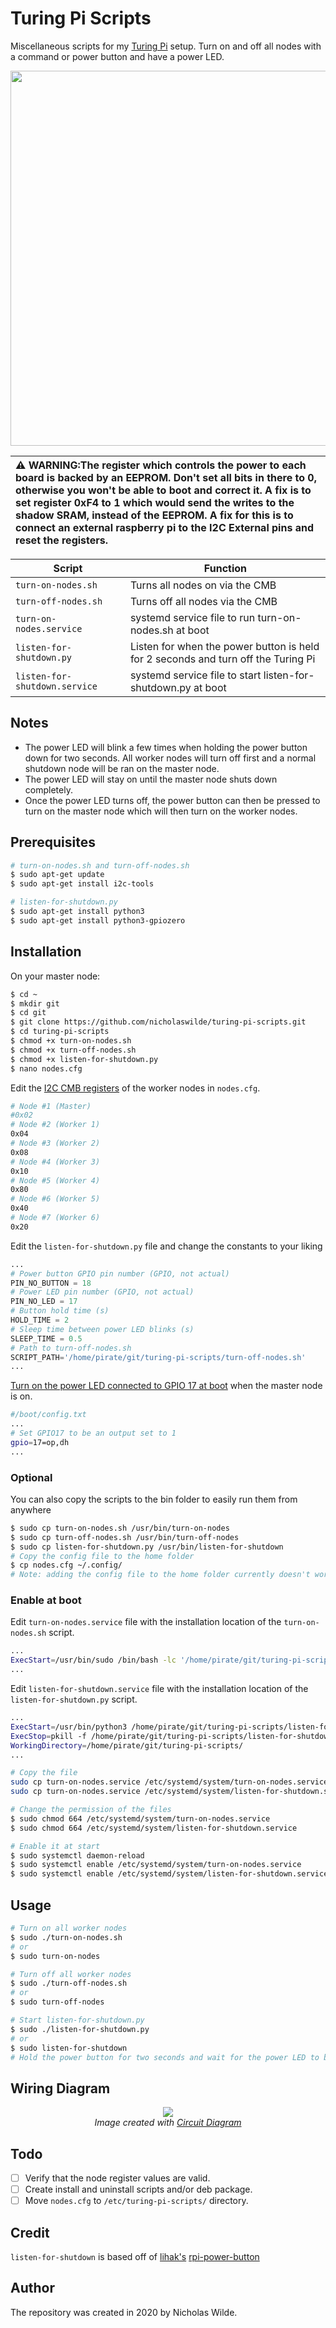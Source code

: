 # Turing Pi Scripts
Miscellaneous scripts for my [Turing Pi](https://turingpi.com/) setup. Turn on and off all nodes with a command or power button and have a power LED.

<p align="center"><img src="https://github.com/nicholaswilde/turing-pi-scripts/raw/develop/images/turing-pi.jpg" width="600"></p>

| :warning: **WARNING**:The register which controls the power to each board is backed by an EEPROM. Don't set all bits in there to 0, otherwise you won't be able to boot and correct it. A fix is to set register 0xF4 to 1 which would send the writes to the shadow SRAM, instead of the EEPROM. A fix for this is to connect an external raspberry pi to the I2C External pins and reset the registers. |
| :-- |

| Script | Function |
| --- | --- |
| `turn-on-nodes.sh` | Turns all nodes on via the CMB |
| `turn-off-nodes.sh` | Turns off all nodes via the CMB |
| `turn-on-nodes.service` | systemd service file to run turn-on-nodes.sh at boot |
| `listen-for-shutdown.py` | Listen for when the power button is held for 2 seconds and turn off the Turing Pi |
| `listen-for-shutdown.service` | systemd service file to start listen-for-shutdown.py at boot |

## Notes
- The power LED will blink a few times when holding the power button down for two seconds. All worker nodes will turn off first and a normal shutdown node will be ran on the master node.
- The power LED will stay on until the master node shuts down completely. 
- Once the power LED turns off, the power button can then be pressed to turn on the master node which will then turn on the worker nodes.

## Prerequisites
```bash
# turn-on-nodes.sh and turn-off-nodes.sh
$ sudo apt-get update
$ sudo apt-get install i2c-tools

# listen-for-shutdown.py
$ sudo apt-get install python3
$ sudo apt-get install python3-gpiozero
```

## Installation
On your master node:
```bash
$ cd ~
$ mkdir git
$ cd git
$ git clone https://github.com/nicholaswilde/turing-pi-scripts.git
$ cd turing-pi-scripts
$ chmod +x turn-on-nodes.sh
$ chmod +x turn-off-nodes.sh
$ chmod +x listen-for-shutdown.py
$ nano nodes.cfg
```
Edit the [I2C CMB registers](https://docs.turingpi.com/turing_pi/children/i2c_cluster_bus/#power-management) of the worker nodes in `nodes.cfg`.
```bash
# Node #1 (Master)
#0x02
# Node #2 (Worker 1)
0x04
# Node #3 (Worker 2)
0x08
# Node #4 (Worker 3)
0x10
# Node #5 (Worker 4)
0x80
# Node #6 (Worker 5)
0x40
# Node #7 (Worker 6)
0x20
```

Edit the `listen-for-shutdown.py` file and change the constants to your liking
```python
...
# Power button GPIO pin number (GPIO, not actual)
PIN_NO_BUTTON = 18
# Power LED pin number (GPIO, not actual)
PIN_NO_LED = 17
# Button hold time (s)
HOLD_TIME = 2
# Sleep time between power LED blinks (s)
SLEEP_TIME = 0.5
# Path to turn-off-nodes.sh
SCRIPT_PATH='/home/pirate/git/turing-pi-scripts/turn-off-nodes.sh'
...
```
[Turn on the power LED connected to GPIO 17 at boot](https://www.raspberrypi.org/documentation/configuration/config-txt/gpio.md) when the master node is on.

```bash
#/boot/config.txt
...
# Set GPIO17 to be an output set to 1
gpio=17=op,dh
...
```

### Optional
You can also copy the scripts to the bin folder to easily run them from anywhere
```bash
$ sudo cp turn-on-nodes.sh /usr/bin/turn-on-nodes
$ sudo cp turn-off-nodes.sh /usr/bin/turn-off-nodes
$ sudo cp listen-for-shutdown.py /usr/bin/listen-for-shutdown
# Copy the config file to the home folder
$ cp nodes.cfg ~/.config/
# Note: adding the config file to the home folder currently doesn't work with listen-for-shutdown.py
```

### Enable at boot
Edit `turn-on-nodes.service` file with the installation location of the `turn-on-nodes.sh` script.
```bash
...
ExecStart=/usr/bin/sudo /bin/bash -lc '/home/pirate/git/turing-pi-scripts/turn-on-nodes.sh'
...
```
Edit `listen-for-shutdown.service` file with the installation location of the `listen-for-shutdown.py` script.
```bash
...
ExecStart=/usr/bin/python3 /home/pirate/git/turing-pi-scripts/listen-for-shutdown.py
ExecStop=pkill -f /home/pirate/git/turing-pi-scripts/listen-for-shutdown.py
WorkingDirectory=/home/pirate/git/turing-pi-scripts/
...
```
```bash
# Copy the file
sudo cp turn-on-nodes.service /etc/systemd/system/turn-on-nodes.service
sudo cp turn-on-nodes.service /etc/systemd/system/listen-for-shutdown.service

# Change the permission of the files
$ sudo chmod 664 /etc/systemd/system/turn-on-nodes.service
$ sudo chmod 664 /etc/systemd/system/listen-for-shutdown.service

# Enable it at start
$ sudo systemctl daemon-reload
$ sudo systemctl enable /etc/systemd/system/turn-on-nodes.service
$ sudo systemctl enable /etc/systemd/system/listen-for-shutdown.service
```

## Usage
```bash
# Turn on all worker nodes
$ sudo ./turn-on-nodes.sh
# or
$ sudo turn-on-nodes

# Turn off all worker nodes
$ sudo ./turn-off-nodes.sh
# or
$ sudo turn-off-nodes

# Start listen-for-shutdown.py
$ sudo ./listen-for-shutdown.py
# or
$ sudo listen-for-shutdown
# Hold the power button for two seconds and wait for the power LED to blink
```

## Wiring Diagram
<p align="center"><img src="https://github.com/nicholaswilde/turing-pi-scripts/raw/develop/images/pinout.png">
<br>
  <em>Image created with <a href="https://www.circuit-diagram.org/">Circuit Diagram</a></em>
</p>

## Todo
- [ ] Verify that the node register values are valid.
- [ ] Create install and uninstall scripts and/or deb package.
- [ ] Move `nodes.cfg` to `/etc/turing-pi-scripts/` directory.

## Credit
`listen-for-shutdown` is based off of [lihak's](https://github.com/lihak) [rpi-power-button](https://github.com/lihak/rpi-power-button)

## Author
The repository was created in 2020 by Nicholas Wilde.
